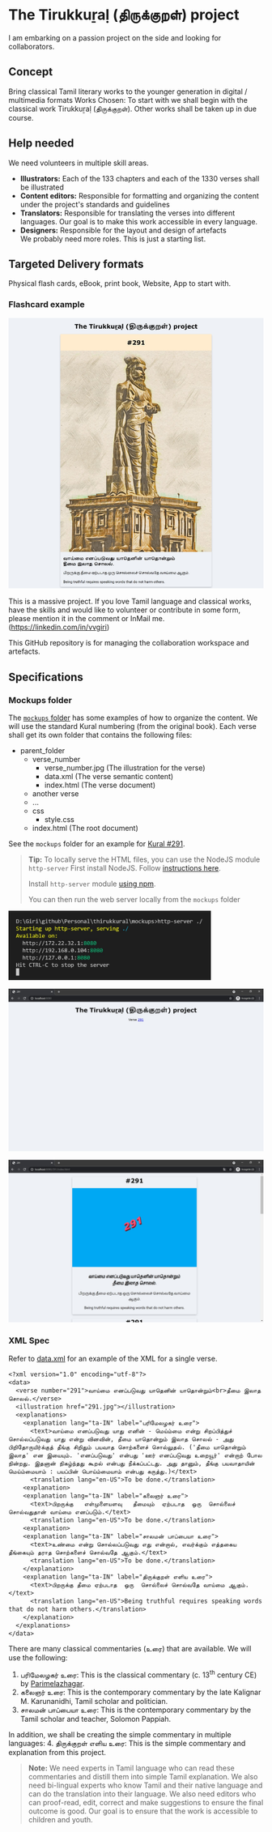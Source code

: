 # The Tirukkuṟaḷ (திருக்குறள்) project
I am embarking on a passion project on the side and looking for collaborators.

## Concept
Bring classical Tamil literary works to the younger generation in digital / multimedia formats  Works Chosen: To start with we shall begin with the classical work Tirukkuṟaḷ (திருக்குறள்). Other works shall be taken up in due course.  

## Help needed
We need volunteers in multiple skill areas.  
  - **Illustrators:** Each of the 133 chapters and each of the 1330 verses shall be illustrated 
  - **Content editors:** Responsible for formatting and organizing the content under the project's standards and guidelines 
  - **Translators:** Responsible for translating the verses into different languages. Our goal is to make this work accessible in every language. 
  - **Designers:** Responsible for the layout and design of artefacts  
We probably need more roles. This is just a starting list.  

## Targeted Delivery formats
Physical flash cards, eBook, print book, Website, App to start with.

### Flashcard example
<img src="./mockups/screenshots/Web capture_10-5-2021_061_127.0.0.1.jpeg" alt="Flashcard sample">

This is a massive project. If you love Tamil language and classical works, have the skills and would like to volunteer or contribute in some form, please mention it in the comment or InMail me. (https://linkedin.com/in/vvgiri) 

This GitHub repository is for managing the collaboration workspace and artefacts.

## Specifications

### Mockups folder

The [`mockups` folder](./mockups) has some examples of how to organize the content. We will use the standard Kural numbering (from the original book). Each verse shall get its own folder that contains the following files:

+ parent_folder
  + verse_number
    + verse_number.jpg  (The illustration for the verse)
    + data.xml          (The verse semantic content)
    + index.html        (The verse document)
  + another verse
  + ...
  + css
    + style.css
  + index.html   (The root document)

See the `mockups` folder for an example for [Kural #291](./mockups/291/index.html). 

> **Tip:**
> To locally serve the HTML files, you can use the NodeJS module `http-server`
> First install NodeJS. Follow [instructions here](https://nodejs.org/en/download/).
> 
> Install `http-server` module [using npm](https://www.npmjs.com/package/http-server).
> 
> You can then run the web server locally from the `mockups` folder

<img src="./mockups/screenshots/running_http_server_screenshot.jpg" alt="Running http-server locally" width="400px"/>

![Homepage mockup screenshot](./mockups/screenshots/homepage_screenshot.jpg "Homepage mockup screenshot")

![Verse 291 screenshot](./mockups/screenshots/verse_291_screenshot.jpg "Verse 291 screenshot")

### XML Spec

Refer to [data.xml](./mockups/291/data.xml) for an example of the XML for a single verse.

```
<?xml version="1.0" encoding="utf-8"?>
<data>
  <verse number="291">வாய்மை எனப்படுவது யாதெனின் யாதொன்றும்<br>தீமை இலாத சொலல்.</verse>
  <illustration href="291.jpg"></illustration>
  <explanations>
    <explanation lang="ta-IN" label="பரிமேலழகர் உரை">
      <text>வாய்மை எனப்படுவது யாது எனின் - மெய்ம்மை என்று சிறப்பித்துச் சொல்லப்படுவது யாது என்று வினவின், தீமை யாதொன்றும் இலாத சொலல் - அது பிறிதோருயிர்க்குத் தீங்கு சிறிதும் பயவாத சொற்களைச் சொல்லுதல். ('தீமை யாதொன்றும் இலாத' என இயையும். 'எனப்படுவது' என்பது 'ஊர் எனப்படுவது உறையூர்' என்றாற் போல நின்றது. இதனான் நிகழ்ந்தது கூறல் என்பது நீக்கப்பட்டது. அது தானும், தீங்கு பயவாதாயின் மெய்ம்மையாம் : பயப்பின் பொய்ம்மையாம் என்பது கருத்து.)</text>
      <translation lang="en-US">To be done.</translation>
    <explanation>
    <explanation lang="ta-IN" label="கலைஞர் உரை">
      <text>பிறருக்கு   எள்முளையளவு   தீமையும்  ஏற்படாத  ஒரு  சொல்லைச் சொல்வதுதான் வாய்மை எனப்படும்.</text>
      <translation lang="en-US">To be done.</translation>
    <explanation>
    <explanation lang="ta-IN" label="சாலமன் பாப்பையா உரை">
      <text>உண்மை என்று சொல்லப்படுவது எது என்றால், எவர்க்கும் எத்தகைய தீங்கையும் தராத சொற்களைச் சொல்வதே ஆகும்.</text>
      <translation lang="en-US">To be done.</translation>
    </explanation>
    <explanation lang="ta-IN" label="திருக்குறள் எளிய உரை">
      <text>பிறருக்கு தீமை ஏற்படாத  ஒரு  சொல்லைச் சொல்வதே வாய்மை ஆகும்.</text>
      <translation lang="en-US">Being truthful requires speaking words that do not harm others.</translation>
    </explanation>
  </explanations>
</data>
```

There are many classical commentaries (உரை) that are available. We will use the following:

1. பரிமேலழகர் உரை: This is the classical commentary (c. 13<sup>th</sup> century CE) by [Parimelazhagar](https://en.wikipedia.org/wiki/Parimelalhagar).
2. கலைஞர் உரை: This is the contemporary commentary by the late Kalignar M. Karunanidhi, Tamil scholar and politician.
3. சாலமன் பாப்பையா உரை: This is the contemporary commentary by the Tamil scholar and teacher, Solomon Pappiah.

In addition, we shall be creating the simple commentary in multiple languages:
4. திருக்குறள் எளிய உரை: This is the simple commentary and explanation from this project.

> **Note:** We need experts in Tamil language who can read these commentaries and distill
> them into simple Tamil explanation. We also need bi-lingual experts who know Tamil and their
> native language and can do the translation into their language. We also need editors who can
> proof-read, edit, correct and make suggestions to ensure the final outcome is good.
> Our goal is to ensure that the work is accessible to children and youth.